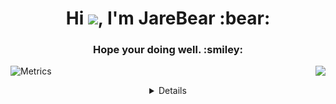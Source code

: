<h1 align="center">Hi <img src="https://raw.githubusercontent.com/MartinHeinz/MartinHeinz/master/wave.gif" height="32" />, I'm JareBear :bear: </h1>
<h3 align="center">Hope your doing well. :smiley: </h3>


<a href="https://discord.com/users/204435852468813825"><img align="right" src="https://lanyard.cnrad.dev/api/204435852468813825?idleMessage=ʕつ•ᴥ•ʔつ&hideBadges=true&bg=00000000" /></a>


  
![Metrics](https://metrics.lecoq.io/jarebear12418?template=classic&languages=1&people=1&lines=1&notable=1&achievements=1&gists=1&repositories=1&isocalendar=1&introduction=1&repositories=100&repositories.batch=100&repositories.forks=false&repositories.affiliations=owner&isocalendar.duration=full-year&languages.limit=8&languages.sections=most-used&languages.colors=github&languages.threshold=0%25&languages.indepth=false&languages.analysis.timeout=15&languages.categories=markup%2C%20programming&languages.recent.categories=markup%2C%20programming&languages.recent.load=300&languages.recent.days=14&people.limit=24&people.size=28&people.types=followers%2C%20following&people.identicons=false&people.shuffle=true&achievements.threshold=C&achievements.secrets=true&achievements.display=detailed&achievements.limit=0&notable.from=user&notable.repositories=true&notable.indepth=true&repositories.featured=JareBear12418%2FAlgorhythm%2C%20JareBear12418%2FDaily-Git-Commit%2C%20JareBear12418%2FRocketLeague-Dropshot-Calculated-shot-Python%2C%20JareBear12418%2FThe-BEST-way-to-convert-files%2C%20JareBear12418%2FSecurity-System%2C%20JareBear12418%2FDXF-to-PNG-Converter&introduction.title=true&config.timezone=America%2FWinnipeg)


<details

<h3 align="center"> 🏆 GitHub Trophies </h3>
<p align="center">
<a href="https://github.com/ryo-ma/github-profile-trophy"><img src="https://github-profile-trophy.vercel.app/?username=jarebear12418&theme=darkhub&no-bg=false&margin-w=15&margin-h=15&row=2&column=3&no-frame=false&rank=SECRET,SSS,SS,S,AAA,AA,A,B,C,UNKNOWN" alt="jarebear12418" />
</p>

<br />

<h1 align="center">What I use:</h1>
<h3 align="center">Languages and Frameworks:</h3>
<p align="center">
<code><img width="10%" src="https://www.vectorlogo.zone/logos/python/python-ar21.svg"></code>
<code><img width="5%" src="https://raw.githubusercontent.com/devicons/devicon/master/icons/csharp/csharp-original.svg"></code>
<code><img width="5%" src="https://raw.githubusercontent.com/devicons/devicon/master/icons/cplusplus/cplusplus-original.svg"></code>
<code><img width="10%" src="https://www.vectorlogo.zone/logos/arduino/arduino-ar21.svg"></code>
<br />
<code><img width="10%" src="https://www.vectorlogo.zone/logos/opencv/opencv-ar21.svg"></code>
<code><img width="17%" src="https://matplotlib.org/3.1.0/_images/sphx_glr_logos2_003.png"></code>
<code><img width="10%" src="https://www.vectorlogo.zone/logos/numpy/numpy-ar21.svg"></code>
<code><img width="5%" src="https://cdn.icon-icons.com/icons2/2107/PNG/512/file_type_kivy_icon_130489.png"></code>
<code><img width="5%" src="https://www.vectorlogo.zone/logos/qtio/qtio-icon.svg"></code>

</p>
<h3 align="center">Tools:</h3>
<p align="center">
<code><img width="10%" src="https://www.vectorlogo.zone/logos/visualstudio_code/visualstudio_code-ar21.svg"></code>
<code><img width="10%" src="https://www.vectorlogo.zone/logos/apple_xcode/apple_xcode-ar21.svg"></code>
<code><img width="10%" src="https://www.vectorlogo.zone/logos/unity3d/unity3d-ar21.svg"></code>
<code><img width="5%" src="https://user-images.githubusercontent.com/25397800/150622559-04c849cf-04ee-4489-9bef-923a07c0a587.png"></code>
</p>

<h3 align="center">Platforms:</h3>
<p align="center">
<code><img width="15%" src="https://user-images.githubusercontent.com/25397800/150622431-a0874dd9-0e80-4038-a116-fb151177ea33.png"></code>
<code><img width="15%" src="https://user-images.githubusercontent.com/25397800/150622491-a29f117b-c6a1-4b98-a45d-e2cbf1d6f59c.png"></code>
<code><img width="8%" src="https://upload.wikimedia.org/wikipedia/commons/8/84/Unofficial_fan_made_Windows_7_logo_variant.svg"></code>
<code><img width="5%" src="https://cdn.iconscout.com/icon/free/png-512/raspberry-18-226046.png"></code>
<code><img width="10%" src="https://www.vectorlogo.zone/logos/android/android-ar21.svg"></code>
<code><img width="10%" src="https://www.vectorlogo.zone/logos/apple/apple-ar21.svg"></code>
</p>

<h2 align="center">Connect with me:</h2>
<p align="center">
<a href="https://stackoverflow.com/users/12139409" target="blank"><img align="center" src="https://www.vectorlogo.zone/logos/stackoverflow/stackoverflow-ar21.svg" alt="12139409" width="10%" /></a>
<a href="https://instagram.com/jaredgrosspl" target="blank"><img align="center" src="https://www.vectorlogo.zone/logos/instagram/instagram-ar21.svg" alt="jaredgrosspl" width="10%" /></a>
<a href="https://www.youtube.com/c/https://www.youtube.com/channel/ucjxehldgmg2ztol2euwjcdg" target="blank"><img align="center" src="https://www.vectorlogo.zone/logos/youtube/youtube-ar21.svg" width="10%" /></a>
<a href="https://discord.gg/EtrSc4s" target="blank"><img align="center" src="https://www.vectorlogo.zone/logos/discordapp/discordapp-ar21.svg" alt="EtrSc4s" width="10%" /></a>
</p>
